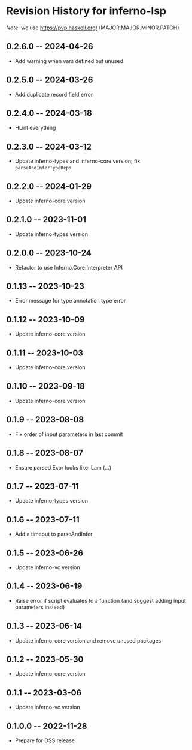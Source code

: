 # Revision History for inferno-lsp
*Note*: we use https://pvp.haskell.org/ (MAJOR.MAJOR.MINOR.PATCH)

## 0.2.6.0 -- 2024-04-26
* Add warning when vars defined but unused

## 0.2.5.0 -- 2024-03-26
* Add duplicate record field error

## 0.2.4.0 -- 2024-03-18
* HLint everything

## 0.2.3.0 -- 2024-03-12
* Update inferno-types and inferno-core version; fix `parseAndInferTypeReps`

## 0.2.2.0 -- 2024-01-29
* Update inferno-core version

## 0.2.1.0 -- 2023-11-01
* Update inferno-types version

## 0.2.0.0 -- 2023-10-24
* Refactor to use Inferno.Core.Interpreter API

## 0.1.13 -- 2023-10-23
* Error message for type annotation type error

## 0.1.12 -- 2023-10-09
* Update inferno-core version

## 0.1.11 -- 2023-10-03
* Update inferno-core version

## 0.1.10 -- 2023-09-18
* Update inferno-core version

## 0.1.9 -- 2023-08-08
* Fix order of input parameters in last commit

## 0.1.8 -- 2023-08-07
* Ensure parsed Expr looks like: Lam (...)

## 0.1.7 -- 2023-07-11
* Update inferno-types version

## 0.1.6 -- 2023-07-11
* Add a timeout to parseAndInfer

## 0.1.5 -- 2023-06-26
* Update inferno-vc version

## 0.1.4 -- 2023-06-19
* Raise error if script evaluates to a function (and suggest adding input parameters instead)

## 0.1.3 -- 2023-06-14
* Update inferno-core version and remove unused packages

## 0.1.2 -- 2023-05-30
* Update inferno-core version

## 0.1.1 -- 2023-03-06
* Update inferno-vc version

## 0.1.0.0 -- 2022-11-28
* Prepare for OSS release
